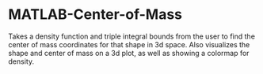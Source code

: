 # MATLAB-Center-of-Mass
Takes a density function and triple integral bounds from the user to find the center of mass coordinates for that shape in 3d space. 
Also visualizes the shape and center of mass on a 3d plot, as well as showing a colormap for density.
